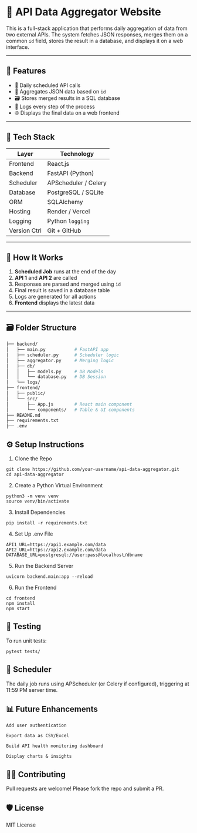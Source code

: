 # 🧠 API Data Aggregator Website

This is a full-stack application that performs daily aggregation of data from two external APIs. The system fetches JSON responses, merges them on a common `id` field, stores the result in a database, and displays it on a web interface.

---

## 📌 Features

- 🔄 Daily scheduled API calls
- 🧩 Aggregates JSON data based on `id`
- 🗃️ Stores merged results in a SQL database
- 🧾 Logs every step of the process
- 🌐 Displays the final data on a web frontend

---

## 🧱 Tech Stack

| Layer        | Technology           |
|--------------|----------------------|
| Frontend     | React.js             |
| Backend      | FastAPI (Python)     |
| Scheduler    | APScheduler / Celery |
| Database     | PostgreSQL / SQLite  |
| ORM          | SQLAlchemy           |
| Hosting      | Render / Vercel      |
| Logging      | Python `logging`     |
| Version Ctrl | Git + GitHub         |

---

## 🚦 How It Works

1. **Scheduled Job** runs at the end of the day
2. **API 1** and **API 2** are called
3. Responses are parsed and merged using `id`
4. Final result is saved in a database table
5. Logs are generated for all actions
6. **Frontend** displays the latest data

---

## 🗃️ Folder Structure

```bash
├── backend/
│   ├── main.py           # FastAPI app
│   ├── scheduler.py      # Scheduler logic
│   ├── aggregator.py     # Merging logic
│   ├── db/
│   │   ├── models.py     # DB Models
│   │   └── database.py   # DB Session
│   └── logs/
├── frontend/
│   ├── public/
│   └── src/
│       ├── App.js        # React main component
│       └── components/   # Table & UI components
├── README.md
├── requirements.txt
├── .env
```


## ⚙️ Setup Instructions
1. Clone the Repo

```
git clone https://github.com/your-username/api-data-aggregator.git
cd api-data-aggregator
```

2. Create a Python Virtual Environment
```
python3 -m venv venv
source venv/bin/activate
```
3. Install Dependencies
```
pip install -r requirements.txt
```
4. Set Up .env File
```
API1_URL=https://api1.example.com/data
API2_URL=https://api2.example.com/data
DATABASE_URL=postgresql://user:pass@localhost/dbname
```
5. Run the Backend Server
```
uvicorn backend.main:app --reload
```
6. Run the Frontend
```
cd frontend
npm install
npm start
```
## 🧪 Testing

To run unit tests:
```
pytest tests/
```
## 📅 Scheduler

The daily job runs using APScheduler (or Celery if configured), triggering at 11:59 PM server time.

## 📊 Future Enhancements

    Add user authentication

    Export data as CSV/Excel

    Build API health monitoring dashboard

    Display charts & insights

## 🧑‍💻 Contributing

Pull requests are welcome! Please fork the repo and submit a PR.

## 🛡️ License

MIT License